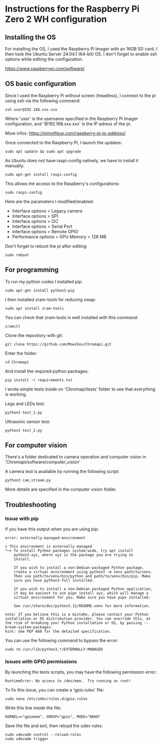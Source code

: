 # Instructions for the Raspberry Pi Zero 2 WH configuration

## Installing the OS

For installing the OS, I used the Raspberry Pi Imager with an 16GB SD card. I then took the Ubuntu Server 24.04.1 (64-bit) OS. I don't forget to enable ssh options while editing the configuration. 

https://www.raspberrypi.com/software/

## OS basic configuration

Since I used the Raspberry Pi without screen (headless), I connect to the pi using ssh via the following command:

```
ssh user@192.168.xxx.xxx
```

Where 'user' is the username specified in the Raspberry Pi Imager configuration, and '@192.168.xxx.xxx' is the IP adress of the pi.

More infos: https://pimylifeup.com/raspberry-pi-ip-address/

Once connected to the Raspberry Pi, I launch the updates:

```
sudo apt update && sudo apt upgrade
```
As Ubuntu does not have raspi-config natively, we have to install it manually:

```
sudo apt-get install raspi-config
```
This allows me access to the Raspberry's configurations:
```
sudo raspi-config
```
Here are the parameters I modified/enabled:
* Interface options > Legacy camera
* Interface options > SPI
* Interface options > I2C
* Interface options > Serial Port
* Interface options > Remote GPIO
* Performance options > GPU Memory > 128 MB

Don't forget to reboot the pi after editing:

```
sudo reboot
```

## For programming

To run my python codes I installed pip:
```
sudo apt-get install python3-pip
```

I then installed zram-tools for reducing swap: 
```
sudo apt install zram-tools
```
You can check that zram-tools is well installed with this command:
```
zramctl
```

Clone the repository with git:
```
git clone https://github.com/Mowibox/Chromapi.git
```

Enter the folder:
```
cd Chromapi
```
And install the required python packages:
```
pip install -r requirements.txt
```

I wrote simple tests inside on 'Chromapi/tests' folder to see that everything is working.

Legs and LEDs test: 
```
python3 test_1.py
```
Ultrasonic sensor test: 
```
python3 test_2.py
```

## For computer vision

There's a folder dedicated to camera operation and computer vision in 'Chromapi/software/computer_vision'

A camera test is available by running the following script:
```
python3 cam_stream.py
```
More details are specified in the computer vision folder.

## Troubleshooting 

### Issue with pip
If you have this output when you are using pip:
```
error: externally-managed-environment

× This environment is externally managed
╰─> To install Python packages system-wide, try apt install
    python3-xyz, where xyz is the package you are trying to
    install.
    
    If you wish to install a non-Debian-packaged Python package,
    create a virtual environment using python3 -m venv path/to/venv.
    Then use path/to/venv/bin/python and path/to/venv/bin/pip. Make
    sure you have python3-full installed.
    
    If you wish to install a non-Debian packaged Python application,
    it may be easiest to use pipx install xyz, which will manage a
    virtual environment for you. Make sure you have pipx installed.
    
    See /usr/share/doc/python3.12/README.venv for more information.

note: If you believe this is a mistake, please contact your Python installation or OS distribution provider. You can override this, at the risk of breaking your Python installation or OS, by passing --break-system-packages.
hint: See PEP 668 for the detailed specification.

```
You can use the following command to bypass the error:
```
sudo rm /usr/lib/python3.*/EXTERNALLY-MANAGED
```

### Issues with GPIO permissions

By launching the tests scripts, you may have the following permission error:
```
RuntimeError: No access to /dev/mem.  Try running as root!
```
To fix this issue, you can create a 'gpio.rules' file:
``` 
sudo nano /etc/udev/rules.d/gpio.rules
```
Write this line inside the file:
```
KERNEL=="gpiomem", GROUP="gpio", MODE="0660"
```
Save the file and exit, then reload the udev rules:
```
sudo udevadm control --reload-rules
sudo udevadm trigger
```
